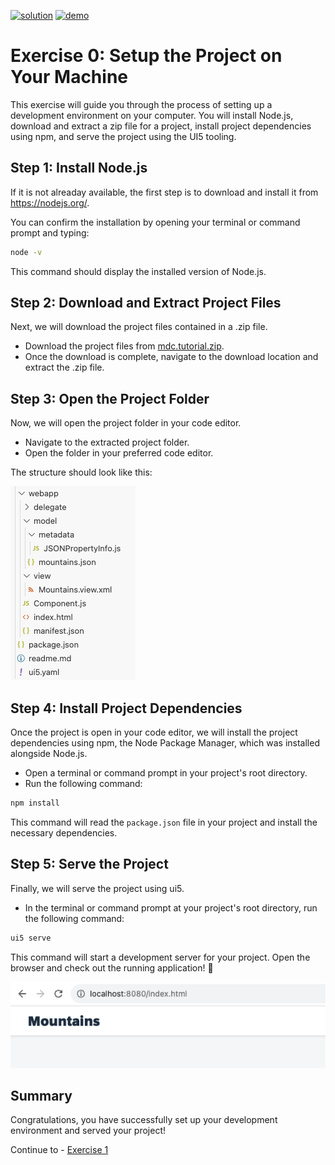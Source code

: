 [![solution](https://flat.badgen.net/badge/solution/available/green?icon=github)](webapp)
[![demo](https://flat.badgen.net/badge/demo/deployed/blue?icon=github)](https://sap-samples.github.io/ui5-mdc-json-tutorial/ex0/dist)
# Exercise 0: Setup the Project on Your Machine

This exercise will guide you through the process of setting up a development environment on your computer. You will install Node.js, download and extract a zip file for a project, install project dependencies using npm, and serve the project using the UI5 tooling.

## Step 1: Install Node.js

If it is not alreaday available, the first step is to download and install it from https://nodejs.org/.

You can confirm the installation by opening your terminal or command prompt and typing:

```bash
node -v
```

This command should display the installed version of Node.js.

## Step 2: Download and Extract Project Files

Next, we will download the project files contained in a .zip file. 

- Download the project files from [mdc.tutorial.zip](../../../raw/main/ex0/mdc.tutorial.zip).
- Once the download is complete, navigate to the download location and extract the .zip file. 

## Step 3: Open the Project Folder

Now, we will open the project folder in your code editor.

- Navigate to the extracted project folder.
- Open the folder in your preferred code editor.

The structure should look like this: 

![Alt text](ex0_folder.png)

## Step 4: Install Project Dependencies

Once the project is open in your code editor, we will install the project dependencies using npm, the Node Package Manager, which was installed alongside Node.js.

- Open a terminal or command prompt in your project's root directory. 
- Run the following command:

```bash
npm install
```

This command will read the `package.json` file in your project and install the necessary dependencies.

## Step 5: Serve the Project

Finally, we will serve the project using ui5.

- In the terminal or command prompt at your project's root directory, run the following command:

```bash
ui5 serve
```

This command will start a development server for your project. Open the browser and check out the running application! 🚀

![Exercise 0 Result](ex0.png)

## Summary
Congratulations, you have successfully set up your development environment and served your project!

Continue to - [Exercise 1](../ex1/readme.md)